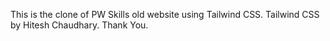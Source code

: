 This is the clone of PW Skills old website using Tailwind CSS. Tailwind CSS by Hitesh Chaudhary. Thank You. 
